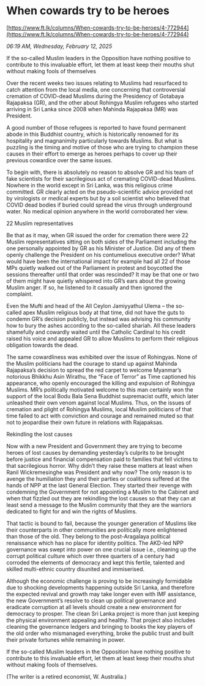 # When cowards try to be heroes

[https://www.ft.lk/columns/When-cowards-try-to-be-heroes/4-772944](https://www.ft.lk/columns/When-cowards-try-to-be-heroes/4-772944)

*06:19 AM, Wednesday, February 12, 2025*

If the so-called Muslim leaders in the Opposition have nothing positive to contribute to this invaluable effort, let them at least keep their mouths shut without making fools of themselves

Over the recent weeks two issues relating to Muslims had resurfaced to catch attention from the local media, one concerning that controversial cremation of COVID-dead Muslims during the Presidency of Gotabaya Rajapaksa (GR), and the other about Rohingya Muslim refugees who started arriving in Sri Lanka since 2008 when Mahinda Rajapaksa (MR) was President.

A good number of those refugees is reported to have found permanent abode in this Buddhist country, which is historically renowned for its hospitality and magnanimity particularly towards Muslims. But what is puzzling is the timing and motive of those who are trying to champion these causes in their effort to emerge as heroes perhaps to cover up their previous cowardice over the same issues.

To begin with, there is absolutely no reason to absolve GR and his team of fake scientists for their sacrilegious act of cremating COVID-dead Muslims. Nowhere in the world except in Sri Lanka, was this religious crime committed. GR clearly acted on the pseudo-scientific advice provided not by virologists or medical experts but by a soil scientist who believed that COVID dead bodies if buried could spread the virus through underground water. No medical opinion anywhere in the world corroborated her view.

22 Muslim representatives

Be that as it may, when GR issued the order for cremation there were 22 Muslim representatives sitting on both sides of the Parliament including the one personally appointed by GR as his Minister of Justice. Did any of them openly challenge the President on his contumelious executive order? What would have been the international impact for example had all 22 of those MPs quietly walked out of the Parliament in protest and boycotted the sessions thereafter until that order was rescinded? It may be that one or two of them might have quietly whispered into GR’s ears about the growing Muslim anger. If so, he listened to it casually and then ignored the complaint.

Even the Mufti and head of the All Ceylon Jamiyyathul Ulema – the so-called apex Muslim religious body at that time, did not have the guts to condemn GR’s decision publicly, but instead was advising his community how to bury the ashes according to the so-called shariah. All these leaders shamefully and cowardly waited until the Catholic Cardinal to his credit raised his voice and appealed GR to allow Muslims to perform their religious obligation towards the dead.

The same cowardliness was exhibited over the issue of Rohingyas. None of the Muslim politicians had the courage to stand up against Mahinda Rajapaksa’s decision to spread the red carpet to welcome Myanmar’s notorious Bhikkhu Asin Wirathu, the “Face of Terror” as Time captioned his appearance, who openly encouraged the killing and expulsion of Rohingya Muslims. MR’s politically motivated welcome to this man certainly won the support of the local Bodu Bala Sena Buddhist supremacist outfit, which later unleashed their own venom against local Muslims. Thus, on the issues of cremation and plight of Rohingya Muslims, local Muslim politicians of that time failed to act with conviction and courage and remained muted so that not to jeopardise their own future in relations with Rajapaksas.

Rekindling the lost causes

Now with a new President and Government they are trying to become heroes of lost causes by demanding yesterday’s culprits to be brought before justice and financial compensation paid to families that fell victims to that sacrilegious horror. Why didn’t they raise these matters at least when Ranil Wickremesinghe was President and why now? The only reason is to avenge the humiliation they and their parties or coalitions suffered at the hands of NPP at the last General Election. They started their revenge with condemning the Government for not appointing a Muslim to the Cabinet and when that fizzled out they are rekindling the lost causes so that they can at least send a message to the Muslim community that they are the warriors dedicated to fight for and win the rights of Muslims.

That tactic is bound to fail, because the younger generation of Muslims like their counterparts in other communities are politically more enlightened than those of the old. They belong to the post-Aragalaya political renaissance which has no place for identity politics. The AKD-led NPP governance was swept into power on one crucial issue i.e., cleaning up the corrupt political culture which over three quarters of a century had corroded the elements of democracy and kept this fertile, talented and skilled multi-ethnic country disunited and immiserised.

Although the economic challenge is proving to be increasingly formidable due to shocking developments happening outside Sri Lanka, and therefore the expected revival and growth may take longer even with IMF assistance, the new Government’s resolve to clean up political governance and eradicate corruption at all levels should create a new environment for democracy to prosper. The clean Sri Lanka project is more than just keeping the physical environment appealing and healthy. That project also includes cleaning the governance ledgers and bringing to books the key players of the old order who mismanaged everything, broke the public trust and built their private fortunes while remaining in power.

If the so-called Muslim leaders in the Opposition have nothing positive to contribute to this invaluable effort, let them at least keep their mouths shut without making fools of themselves.

(The writer is a retired economist, W. Australia.)

